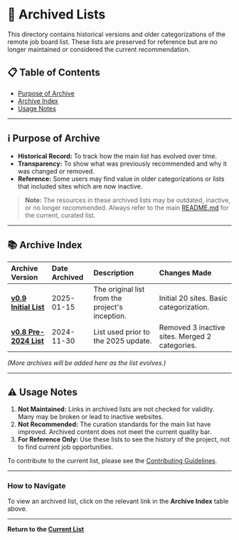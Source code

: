  
# 📁 Archived Lists

This directory contains historical versions and older categorizations of the remote job board list. These lists are preserved for reference but are no longer maintained or considered the current recommendation.

## 📋 Table of Contents

- [Purpose of Archive](#-purpose-of-archive)
- [Archive Index](#-archive-index)
- [Usage Notes](#-usage-notes)

---

## ℹ️ Purpose of Archive

- **Historical Record:** To track how the main list has evolved over time.
- **Transparency:** To show what was previously recommended and why it was changed or removed.
- **Reference:** Some users may find value in older categorizations or lists that included sites which are now inactive.

> **Note:** The resources in these archived lists may be outdated, inactive, or no longer recommended. Always refer to the main [README.md](../README.md) for the current, curated list.

---

## 📚 Archive Index

| Archive Version | Date Archived | Description | Changes Made |
| :--- | :--- | :--- | :--- |
| **[v0.9 Initial List](./archived/v0.9-initial-list.md)** | 2025-01-15 | The original list from the project's inception. | Initial 20 sites. Basic categorization. |
| **[v0.8 Pre-2024 List](./archived/v0.8-pre-2024-list.md)** | 2024-11-30 | List used prior to the 2025 update. | Removed 3 inactive sites. Merged 2 categories. |

*(More archives will be added here as the list evolves.)*

---

## ⚠️ Usage Notes

1.  **Not Maintained:** Links in archived lists are not checked for validity. Many may be broken or lead to inactive websites.
2.  **Not Recommended:** The curation standards for the main list have improved. Archived content does not meet the current quality bar.
3.  **For Reference Only:** Use these lists to see the history of the project, not to find current job opportunities.

To contribute to the current list, please see the [Contributing Guidelines](../CONTRIBUTING.md).

---

### **How to Navigate**

To view an archived list, click on the relevant link in the **Archive Index** table above.

---

**Return to the [Current List](../README.md)**
